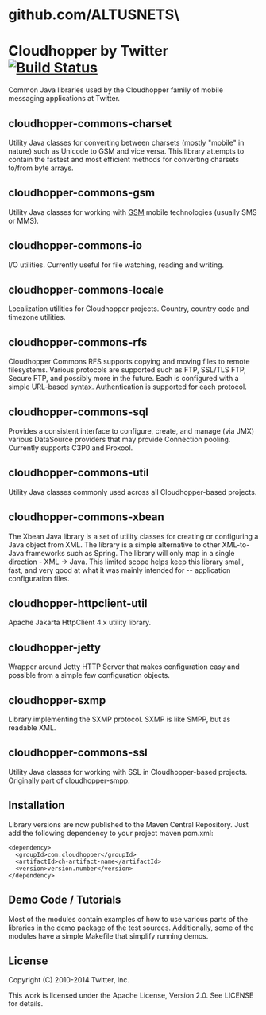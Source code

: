 # github.com/ALTUSNETS\

Cloudhopper by Twitter [![Build Status](https://secure.travis-ci.org/twitter/cloudhopper-commons.png?branch=master)](http://travis-ci.org/twitter/cloudhopper-commons)
======================

Common Java libraries used by the Cloudhopper family of mobile messaging applications at Twitter.

cloudhopper-commons-charset
---------------------------
Utility Java classes for converting between charsets (mostly "mobile" in nature) such as Unicode to GSM and vice versa. This library attempts to contain the fastest and most efficient methods for converting charsets to/from byte arrays.

cloudhopper-commons-gsm
-----------------------
Utility Java classes for working with [GSM](http://en.wikipedia.org/wiki/GSM "GSM") mobile technologies (usually SMS or MMS).

cloudhopper-commons-io
----------------------
I/O utilities. Currently useful for file watching, reading and writing.

cloudhopper-commons-locale
--------------------------
Localization utilities for Cloudhopper projects. Country, country code and timezone utilities.

cloudhopper-commons-rfs
-----------------------
Cloudhopper Commons RFS supports copying and moving files to remote filesystems. Various protocols are supported such as FTP, SSL/TLS FTP, Secure FTP, and possibly more in the future.  Each is configured with a simple URL-based syntax. Authentication is supported for each protocol.

cloudhopper-commons-sql
-----------------------
Provides a consistent interface to configure, create, and manage (via JMX) various DataSource providers that may provide Connection pooling. Currently supports C3P0 and Proxool.

cloudhopper-commons-util
------------------------
Utility Java classes commonly used across all Cloudhopper-based projects.

cloudhopper-commons-xbean
-------------------------
The Xbean Java library is a set of utility classes for creating or configuring a Java object from XML. The library is a simple alternative to other XML-to-Java frameworks such as Spring. The library will only map in a single direction - XML -> Java. This limited scope helps keep this library small, fast, and very good at what it was mainly intended for -- application configuration files.

cloudhopper-httpclient-util
---------------------------
Apache Jakarta HttpClient 4.x utility library.

cloudhopper-jetty
-----------------
Wrapper around Jetty HTTP Server that makes configuration easy and possible from a simple few configuration objects.

cloudhopper-sxmp
----------------
Library implementing the SXMP protocol. SXMP is like SMPP, but as readable XML.

cloudhopper-commons-ssl
-----------------------

Utility Java classes for working with SSL in Cloudhopper-based projects. Originally part of cloudhopper-smpp.


Installation
------------

Library versions are now published to the Maven Central Repository.
Just add the following dependency to your project maven pom.xml:

    <dependency>
      <groupId>com.cloudhopper</groupId>
      <artifactId>ch-artifact-name</artifactId>
      <version>version.number</version>
    </dependency>

Demo Code / Tutorials
---------------------

Most of the modules contain examples of how to use various parts of the libraries in the demo package of the test sources. Additionally, some of the modules have a simple Makefile that simplify running demos.

License
-------

Copyright (C) 2010-2014 Twitter, Inc.

This work is licensed under the Apache License, Version 2.0. See LICENSE for details.
